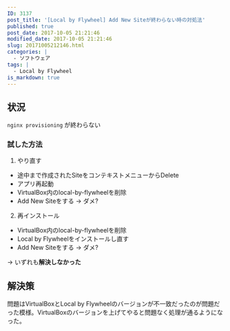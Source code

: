 ```yaml
---
ID: 3137
post_title: '[Local by Flywheel] Add New Siteが終わらない時の対処法'
published: true
post_date: 2017-10-05 21:21:46
modified_date: 2017-10-05 21:21:46
slug: 20171005212146.html
categories: |
  - ソフトウェア
tags: |
  - Local by Flywheel
is_markdown: true
---
```

## 状況

`nginx provisioning` が終わらない

### 試した方法

1. やり直す
  * 途中まで作成されたSiteをコンテキストメニューからDelete
  * アプリ再起動
  * VirtualBox内のlocal-by-flywheelを削除
  * Add New Siteをする → ダメ?
2. 再インストール
  * VirtualBox内のlocal-by-flywheelを削除
  * Local by Flywheelをインストールし直す
  * Add New Siteをする → ダメ?

→ いずれも**解決しなかった**


## 解決策

問題はVirtualBoxとLocal by Flywheelのバージョンが不一致だったのが問題だった模様。VirtualBoxのバージョンを上げてやると問題なく処理が通るようになった。